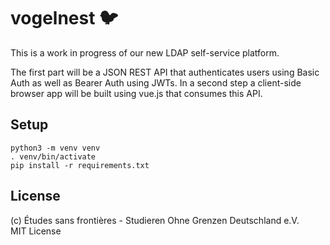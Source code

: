 # vogelnest 🐦
This is a work in progress of our new LDAP self-service platform.

The first part will be a JSON REST API that authenticates users using Basic Auth as well as Bearer Auth using JWTs. In a second step a client-side browser app will be built using vue.js that consumes this API.

## Setup
```
python3 -m venv venv
. venv/bin/activate
pip install -r requirements.txt
```

## License
(c) Études sans frontières - Studieren Ohne Grenzen Deutschland e.V.  
MIT License
